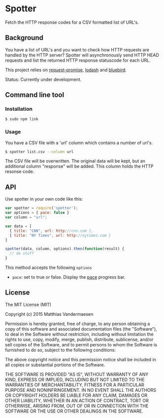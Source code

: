 # Spotter

Fetch the HTTP response codes for a CSV formatted list of URL's.

## Background

You have a list of URL's and you want to check how HTTP requests are
handled by the HTTP server? Spotter will asynchronously send HTTP HEAD requests
and list the returned HTTP response statuscode for each URL.

This project relies on [request-promise](https://www.npmjs.com/package/request-promise),
[lodash](https://www.npmjs.com/package/lodash) and [bluebird](https://www.npmjs.com/package/bluebird).

Status: Currently under development.

## Command line tool

### Installation

```bash
$ sudo npm link
```

### Usage

You have a CSV file with a 'url' column which contains a number of url's.

```bash
$ spotter list.csv --column url
```

The CSV file will be overwritten. The original data will be kept, but an
additional column "response" will be added. This column holds the HTTP resonse
code.

## API

Use spotter in your own code like this:

```javascript
var spotter = require('spotter');
var options = { pace: false }
var column = "url";

var data = [
  { title: "CNN", url: http://cnn.com },
  { title: "NY Times", url: http://nytimes.com }
]

spotter(data, column, options).then(function(result) {
  // do stuff
}
```

This method accepts the following `options`

* `pace`: set to true or false. Display the [pace](https://www.npmjs.com/package/pace) progress bar.

## License

The MIT License (MIT)

Copyright (c) 2015 Matthias Vandermaesen

Permission is hereby granted, free of charge, to any person obtaining a copy of this software and associated documentation files (the "Software"), to deal in the Software without restriction, including without limitation the rights to use, copy, modify, merge, publish, distribute, sublicense, and/or sell copies of the Software, and to permit persons to whom the Software is furnished to do so, subject to the following conditions:

The above copyright notice and this permission notice shall be included in all copies or substantial portions of the Software.

THE SOFTWARE IS PROVIDED "AS IS", WITHOUT WARRANTY OF ANY KIND, EXPRESS OR IMPLIED, INCLUDING BUT NOT LIMITED TO THE WARRANTIES OF MERCHANTABILITY, FITNESS FOR A PARTICULAR PURPOSE AND NONINFRINGEMENT. IN NO EVENT SHALL THE AUTHORS OR COPYRIGHT HOLDERS BE LIABLE FOR ANY CLAIM, DAMAGES OR OTHER LIABILITY, WHETHER IN AN ACTION OF CONTRACT, TORT OR OTHERWISE, ARISING FROM, OUT OF OR IN CONNECTION WITH THE SOFTWARE OR THE USE OR OTHER DEALINGS IN THE SOFTWARE.